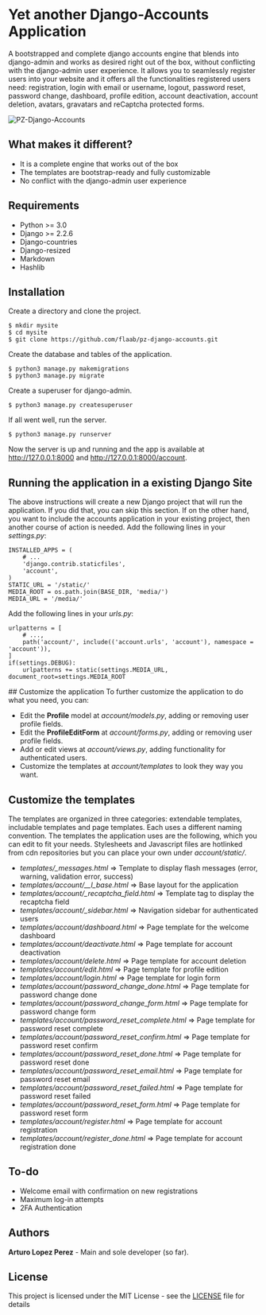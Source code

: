 # Yet another Django-Accounts Application

A bootstrapped and complete django accounts engine that blends into django-admin and works as desired right out of the box, without conflicting with the django-admin user experience.  It allows you to seamlessly register users into your website and it offers all the functionalities registered users need: registration, login with email or username, logout, password reset, password change, dashboard, profile edition, account deactivation, account deletion, avatars, gravatars and reCaptcha protected forms.

![PZ-Django-Accounts](https://www.dropbox.com/s/5q2229bvrpsnq4q/pz-django-accounts.png?raw=1)

## What makes it different?

- It is a complete engine that works out of the box
- The templates are bootstrap-ready and fully customizable
- No conflict with the django-admin user experience

## Requirements
- Python >= 3.0
- Django >= 2.2.6
- Django-countries
- Django-resized
- Markdown
- Hashlib

## Installation
Create a directory and clone the project.
```
$ mkdir mysite
$ cd mysite
$ git clone https://github.com/flaab/pz-django-accounts.git 
```
Create the database and tables of the application.
```
$ python3 manage.py makemigrations
$ python3 manage.py migrate
```
Create a superuser for django-admin.
```
$ python3 manage.py createsuperuser
```
If all went well, run the server.
```
$ python3 manage.py runserver
```
Now the server is up and running and the app is available at http://127.0.0.1:8000 and http://127.0.0.1:8000/account.

## Running the application in a existing Django Site

The above instructions will create a new Django project that will run the application. If you did that, you can skip this section. If on the other hand, you want to include the accounts application in your existing project, then another course of action is needed. Add the following lines in your *settings.py*:

```
INSTALLED_APPS = (
    # ...
    'django.contrib.staticfiles',
    'account',
)
STATIC_URL = '/static/'
MEDIA_ROOT = os.path.join(BASE_DIR, 'media/')
MEDIA_URL = '/media/'
```

Add the following lines in your *urls.py*:

```
urlpatterns = [
    # ...,
    path('account/', include(('account.urls', 'account'), namespace = 'account')),
]
if(settings.DEBUG):
    urlpatterns += static(settings.MEDIA_URL, document_root=settings.MEDIA_ROOT
```
## Customize the application
To further customize the application to do what you need, you can:

- Edit the **Profile** model at *account/models.py*, adding or removing user profile fields.
- Edit the **ProfileEditForm** at *account/forms.py*, adding or removing user profile fields.
- Add or edit views at *account/views.py*, adding functionality for authenticated users.
- Customize the templates at *account/templates* to look they way you want.

## Customize the templates
The templates are organized in three categories: extendable templates, includable templates and page templates. Each uses a different naming convention. The templates the application uses are the following, which you can edit to fit your needs. Stylesheets and Javascript files are hotlinked from cdn repositories but you can place your own under *account/static/*.

- *templates/_messages.html* => Template to display flash messages (error, warning, validation error, success)
- *templates/account/__l_base.html* => Base layout for the application 
- *templates/account/_recaptcha_field.html* => Template tag to display the recaptcha field
- *templates/account/_sidebar.html* => Navigation sidebar for authenticated users
- *templates/account/dashboard.html* => Page template for the welcome dashboard
- *templates/account/deactivate.html* => Page template for account deactivation
- *templates/account/delete.html* => Page template for account deletion 
- *templates/account/edit.html* => Page template for profile edition
- *templates/account/login.html* => Page template for login form
- *templates/account/password_change_done.html* => Page template for password change done
- *templates/account/password_change_form.html* => Page template for password change form
- *templates/account/password_reset_complete.html* => Page template for password reset complete
- *templates/account/password_reset_confirm.html* => Page template for password reset confirm
- *templates/account/password_reset_done.html* => Page template for password reset done
- *templates/account/password_reset_email.html* => Page template for password reset email 
- *templates/account/password_reset_failed.html* => Page template for password reset failed
- *templates/account/password_reset_form.html* => Page template for password reset form
- *templates/account/register.html* => Page template for account registration
- *templates/account/register_done.html* => Page template for account registration done

## To-do
- Welcome email with confirmation on new registrations
- Maximum log-in attempts
- 2FA Authentication

## Authors
**Arturo Lopez Perez** - Main and sole developer (so far).

## License
This project is licensed under the MIT License - see the [LICENSE](LICENSE) file for details